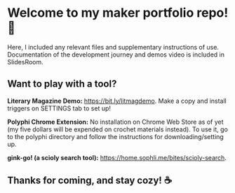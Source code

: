# Welcome to my maker portfolio repo! 👋

Here, I included any relevant files and supplementary instructions of use. Documentation of the development journey and demos video is included in SlidesRoom.

## Want to play with a tool?

**Literary Magazine Demo:** https://bit.ly/litmagdemo. Make a copy and install triggers on SETTINGS tab to set up!

**Polyphi Chrome Extension:** No installation on Chrome Web Store as of yet (my five dollars will be expended on crochet materials instead). To use it, go to the polyphi directory and follow the instructions for downloading/setting up.

**gink-go! (a scioly search tool):** https://home.sophli.me/bites/scioly-search.


## Thanks for coming, and stay cozy! ☕
